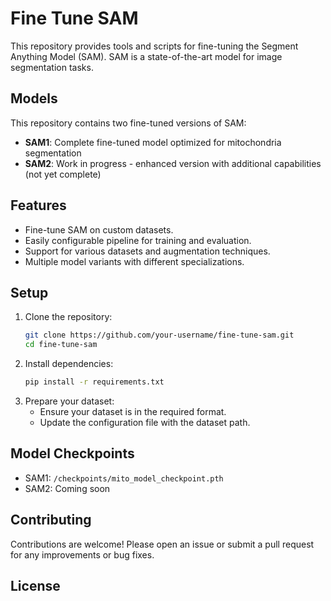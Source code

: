 # Fine Tune SAM
This repository provides tools and scripts for fine-tuning the Segment Anything Model (SAM). SAM is a state-of-the-art model for image segmentation tasks.

## Models
This repository contains two fine-tuned versions of SAM:
- **SAM1**: Complete fine-tuned model optimized for mitochondria segmentation
- **SAM2**: Work in progress - enhanced version with additional capabilities (not yet complete)

## Features
- Fine-tune SAM on custom datasets.
- Easily configurable pipeline for training and evaluation.
- Support for various datasets and augmentation techniques.
- Multiple model variants with different specializations.

## Setup
1. Clone the repository:
   ```bash
   git clone https://github.com/your-username/fine-tune-sam.git
   cd fine-tune-sam
   ```
2. Install dependencies:
   ```bash
   pip install -r requirements.txt
   ```
3. Prepare your dataset:
   - Ensure your dataset is in the required format.
   - Update the configuration file with the dataset path.


## Model Checkpoints
- SAM1: `/checkpoints/mito_model_checkpoint.pth`
- SAM2: Coming soon

## Contributing
Contributions are welcome! Please open an issue or submit a pull request for any improvements or bug fixes.

## License
